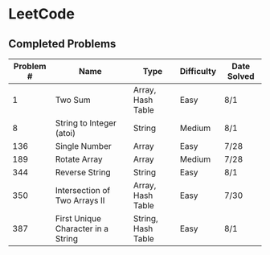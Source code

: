 # LeetCode

## Completed Problems

| Problem # | Name                               | Type               | Difficulty | Date Solved |
| --------- | ---------------------------------- | ------------------ | ---------- | ----------- |
| 1         | Two Sum                            | Array, Hash Table  | Easy       | 8/1         |
| 8         | String to Integer (atoi)           | String             | Medium     | 8/1         |
| 136       | Single Number                      | Array              | Easy       | 7/28        |
| 189       | Rotate Array                       | Array              | Medium     | 7/28        |
| 344       | Reverse String                     | String             | Easy       | 8/1         |
| 350       | Intersection of Two Arrays II      | Array, Hash Table  | Easy       | 7/30        |
| 387       | First Unique Character in a String | String, Hash Table | Easy       | 8/1         |